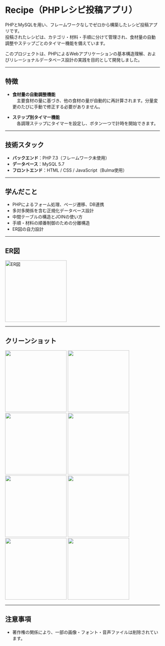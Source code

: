 # Recipe（PHPレシピ投稿アプリ）

PHPとMySQLを用い、フレームワークなしでゼロから構築したレシピ投稿アプリです。  
投稿されたレシピは、カテゴリ・材料・手順に分けて管理され、食材量の自動調整やステップごとのタイマー機能を備えています。

このプロジェクトは、PHPによるWebアプリケーションの基本構造理解、およびリレーショナルデータベース設計の実践を目的として開発しました。

---

## 特徴

- **食材量の自動調整機能**  
　主要食材の量に基づき、他の食材の量が自動的に再計算されます。分量変更のたびに手動で修正する必要がありません。

- **ステップ別タイマー機能**  
　各調理ステップにタイマーを設定し、ボタン一つで計時を開始できます。

---

## 技術スタック

- **バックエンド**：PHP 7.3（フレームワーク未使用）
- **データベース**：MySQL 5.7
- **フロントエンド**：HTML / CSS / JavaScript（Bulma使用）

---

## 学んだこと

- PHPによるフォーム処理、ページ遷移、DB連携
- 多対多関係を含む正規化データベース設計
- 中間テーブルの構造とJOINの使い方
- 手順・材料の順番制御のための分離構造
- ER図の自力設計

---

## ER図

<img src="https://github.com/cyyier/recipe/assets/52512369/4afd8d4c-f879-45af-baf9-5a90a7b3e1f3" width="200" alt="ER図">

---

## クリーンショット

<img src="https://github.com/cyyier/recipe/assets/52512369/a01e4ede-9cdf-40fc-8be4-42b32e5d9d80" width="200">
<img src="https://github.com/cyyier/recipe/assets/52512369/a3a221c4-e1ad-4956-9c72-bf8013ab405d" width="200">
<img src="https://github.com/cyyier/recipe/assets/52512369/6b2e02b3-bfd1-4c51-bf2f-64e9aeab985b" width="200">
<img src="https://github.com/cyyier/recipe/assets/52512369/d804c348-f6d9-46b5-b913-ed2d2db4b038" width="200">
<img src="https://github.com/cyyier/recipe/assets/52512369/f4ed14e3-6c2e-42f5-999c-fe012b787ac4" width="200">
<img src="https://github.com/cyyier/recipe/assets/52512369/4c4c9279-4a97-49d0-907a-941b7702ae5a" width="200">
<img src="https://github.com/cyyier/recipe/assets/52512369/dcdeb521-b649-4940-a50e-1358c69922c3" width="200">
<img src="https://github.com/cyyier/recipe/assets/52512369/fb1e2e2a-50d2-408b-b370-b30dfae7125f" width="200">

---

## 注意事項

- 著作権の関係により、一部の画像・フォント・音声ファイルは削除されています。

